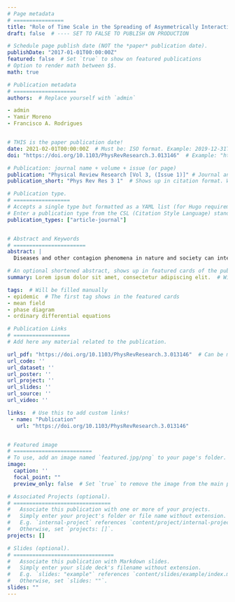 ```yaml
---
# Page metadata
# ================
title: "Role of Time Scale in the Spreading of Asymmetrically Interacting Diseases"  # Full title of the paper
draft: false  # ---- SET TO FALSE TO PUBLISH ON PRODUCTION

# Schedule page publish date (NOT the *paper* publication date).
publishDate: "2017-01-01T00:00:00Z"
featured: false  # Set `true` to show on featured publications
# Option to render math between $$.
math: true

# Publication metadata
# ====================
authors:  # Replace yourself with `admin`

- admin
- Yamir Moreno
- Francisco A. Rodrigues


# THIS is the paper publication date!
date: 2021-02-01T00:00:00Z  # Must be: ISO format. Example: 2019-12-31T00:00:00Z. Time can be midnight. If unavailable, the day can be the first of the month.
doi: "https://doi.org/10.1103/PhysRevResearch.3.013146"  # Example: "https://doi.org/10.1103/PhysRevE.100.032313"

# Publication: journal name + volume + issue (or page)
publication: "Physical Review Research [Vol 3, (Issue 1)]" # Journal and volume. Example: "_Template Journal Name_ [VolN], (IssueN)"   # Shows in the publication page
publication_short: "Phys Rev Res 3 1"  # Shows up in citation format. Will be filled manually later.

# Publication type.
# ==================
# Accepts a single type but formatted as a YAML list (for Hugo requirements).
# Enter a publication type from the CSL (Citation Style Language) standard: https://docs.citationstyles.org/en/stable/specification.html#appendix-iii-types
publication_types: ["article-journal"]


# Abstract and Keywords
# =======================
abstract: | 
  Diseases and other contagion phenomena in nature and society can interact asymmetrically, such that one can benefit from the other, which in turn impairs the first, in analogy with predator-prey systems. Here, we consider two models for interacting diseaselike dynamics with asymmetric interactions and different associated time scales. Using rate equations for homogeneously mixed populations, we show that the stationary prevalences and phase diagrams of each model behave differently with respect to variations of the relative time scales. We also characterize in detail the regime where transient oscillations are observed, a pattern that is inherent to asymmetrical interactions but often ignored in the literature. Our results contribute to a better understanding of disease dynamics in particular, and interacting processes in general, and could provide interesting insights for real-world applications.

# An optional shortened abstract, shows up in featured cards of the publication.
summary: Lorem ipsum dolor sit amet, consectetur adipiscing elit.  # Will be filled manually.

tags:  # Will be filled manually
- epidemic  # The first tag shows in the featured cards
- mean field
- phase diagram
- ordinary differential equations

# Publication Links
# ==================
# Add here any material related to the publication.

url_pdf: "https://doi.org/10.1103/PhysRevResearch.3.013146"  # Can be manually replaced by an open-access preprint
url_code: ''
url_dataset: ''
url_poster: ''
url_project: ''
url_slides: ''
url_source: ''
url_video: ''

links:  # Use this to add custom links!
 - name: "Publication"
   url: "https://doi.org/10.1103/PhysRevResearch.3.013146"


# Featured image
# =========================
# To use, add an image named `featured.jpg/png` to your page's folder. 
image:
  caption: ''
  focal_point: ""
  preview_only: false  # Set `true` to remove the image from the main publication page.

# Associated Projects (optional).
# ===============================
#   Associate this publication with one or more of your projects.
#   Simply enter your project's folder or file name without extension.
#   E.g. `internal-project` references `content/project/internal-project/index.md`.
#   Otherwise, set `projects: []`.
projects: []

# Slides (optional).
# ================================
#   Associate this publication with Markdown slides.
#   Simply enter your slide deck's filename without extension.
#   E.g. `slides: "example"` references `content/slides/example/index.md`.
#   Otherwise, set `slides: ""`.
slides: ""
---
```


<!--- Supplementary notes can be added here, including [code and math](https://sourcethemes.com/academic/docs/writing-markdown-latex/). -->